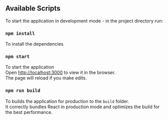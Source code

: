 ## Available Scripts

To start the application in development mode - in the project directory run:

### `npm install`

To install the dependencies

### `npm start`

To start the application<br>
Open [http://localhost:3000](http://localhost:3000) to view it in the browser.<br>
The page will reload if you make edits.

### `npm run build`

To builds the application for production to the `build` folder.<br>
It correctly bundles React in production mode and optimizes the build for the best performance.
